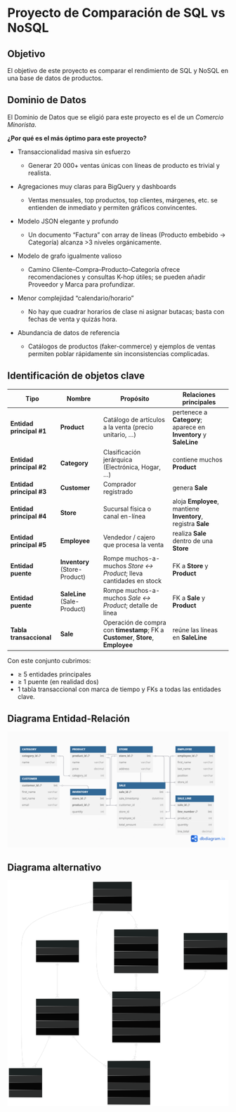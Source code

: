 # Proyecto de Comparación de SQL vs NoSQL

## Objetivo

El objetivo de este proyecto es comparar el rendimiento de SQL y NoSQL en una base de datos de productos.

## Dominio de Datos
El Dominio de Datos que se eligió para este proyecto es el de un *Comercio Minorista*.

**¿Por qué es el más óptimo para este proyecto?**

- Transaccionalidad masiva sin esfuerzo
  - Generar 20 000+ ventas únicas con líneas de producto es trivial y realista.

- Agregaciones muy claras para BigQuery y dashboards
  - Ventas mensuales, top productos, top clientes, márgenes, etc. se entienden de inmediato y permiten gráficos convincentes.

- Modelo JSON elegante y profundo
  - Un documento “Factura” con array de líneas (Producto embebido → Categoría) alcanza >3 niveles orgánicamente.

- Modelo de grafo igualmente valioso
  - Camino Cliente–Compra–Producto–Categoría ofrece recomendaciones y consultas K-hop útiles; se pueden añadir Proveedor y Marca para profundizar.

- Menor complejidad “calendario/horario”
  - No hay que cuadrar horarios de clase ni asignar butacas; basta con fechas de venta y quizás hora.

- Abundancia de datos de referencia
  - Catálogos de productos (faker-commerce) y ejemplos de ventas permiten poblar rápidamente sin inconsistencias complicadas.

## Identificación de objetos clave
| Tipo                     | Nombre                        | Propósito                                                                         | Relaciones principales                                            |
| ------------------------ | ----------------------------- | --------------------------------------------------------------------------------- | ----------------------------------------------------------------- |
| **Entidad principal #1** | **Product**                   | Catálogo de artículos a la venta (precio unitario, …)                             | pertenece a **Category**; aparece en **Inventory** y **SaleLine** |
| **Entidad principal #2** | **Category**                  | Clasificación jerárquica (Electrónica, Hogar, …)                                  | contiene muchos **Product**                                       |
| **Entidad principal #3** | **Customer**                  | Comprador registrado                                                              | genera **Sale**                                                   |
| **Entidad principal #4** | **Store**                     | Sucursal física o canal en-línea                                                  | aloja **Employee**, mantiene **Inventory**, registra **Sale**     |
| **Entidad principal #5** | **Employee**                  | Vendedor / cajero que procesa la venta                                            | realiza **Sale** dentro de una **Store**                          |
| **Entidad puente**       | **Inventory** (Store-Product) | Rompe muchos-a-muchos *Store ↔ Product*; lleva cantidades en stock                | FK a **Store** y **Product**                                      |
| **Entidad puente**       | **SaleLine** (Sale-Product)   | Rompe muchos-a-muchos *Sale ↔ Product*; detalle de línea                          | FK a **Sale** y **Product**                                       |
| **Tabla transaccional**  | **Sale**                      | Operación de compra con **timestamp**; FK a **Customer**, **Store**, **Employee** | reúne las líneas en **SaleLine**                                  |

Con este conjunto cubrimos:
- ≥ 5 entidades principales
- ≥ 1 puente (en realidad dos)
- 1 tabla transaccional con marca de tiempo y FKs a todas las entidades clave.

## Diagrama Entidad-Relación

![Diagrama Entidad-Relación](./assets/erd.png)

## Diagrama alternativo

![Diagrama alternativo](./assets/erdAlt.svg)